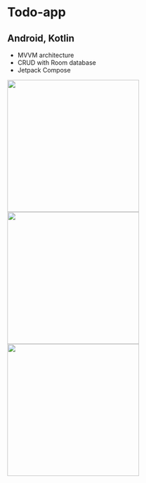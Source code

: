 # Todo-app

## Android, Kotlin

+ MVVM architecture
+ CRUD with Room database
+ Jetpack Compose



<img src="https://github.com/hoductrihcmut123/Todo-app/assets/76983358/3168e455-05dc-4b8c-82ba-36038c3869fb" width="300">
<img src="https://github.com/hoductrihcmut123/Todo-app/assets/76983358/e55bca53-804c-462f-80c3-751235b8172a" width="300">
<img src="https://github.com/hoductrihcmut123/Todo-app/assets/76983358/fab1ad26-53fe-45f3-aa8d-d533960b822e" width="300">
